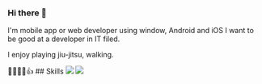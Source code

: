 ### Hi there 👋
I'm mobile app or web developer using window, Android and iOS
I want to be good at a developer in IT filed.

I enjoy playing jiu-jitsu, walking.

🐱‍🐉🐱‍🐉👍 ## Skills
<img src="https://img.shields.io/badge/Android-3DDC84?style=flat-square&logo=Android&logoColor=white"/>
<img src="https://img.shields.io/badge/Android-3DDC84?style=flat-square&logo=Android&logoColor=white"/>

<!--
**hannahwon/hannahwon** is a ✨ _special_ ✨ repository because its `README.md` (this file) appears on your GitHub profile.

Here are some ideas to get you started:

- 🔭 I’m currently working on ...
- 🌱 I’m currently learning ...
- 👯 I’m looking to collaborate on ...
- 🤔 I’m looking for help with ...
- 💬 Ask me about ...
- 📫 How to reach me: ...
- 😄 Pronouns: ...
- ⚡ Fun fact: ...
-->
